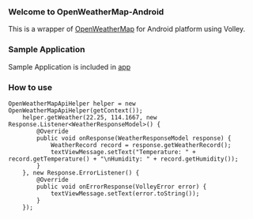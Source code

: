 ### Welcome to OpenWeatherMap-Android 
This is a wrapper of [OpenWeatherMap](http://openweathermap.org) for Android platform using Volley.

### Sample Application
Sample Application is included in [app](https://github.com/seventhmoon/OpenWeatherMap-Android/tree/master/app)
	
### How to use
  	OpenWeatherMapApiHelper helper = new OpenWeatherMapApiHelper(getContext());
        helper.getWeather(22.25, 114.1667, new Response.Listener<WeatherResponseModel>() {
            @Override
            public void onResponse(WeatherResponseModel response) {
                WeatherRecord record = response.getWeatherRecord();
                textViewMessage.setText("Temperature: " + record.getTemperature() + "\nHumidity: " + record.getHumidity());
            }
        }, new Response.ErrorListener() {
            @Override
            public void onErrorResponse(VolleyError error) {
                textViewMessage.setText(error.toString());
            }
        });

